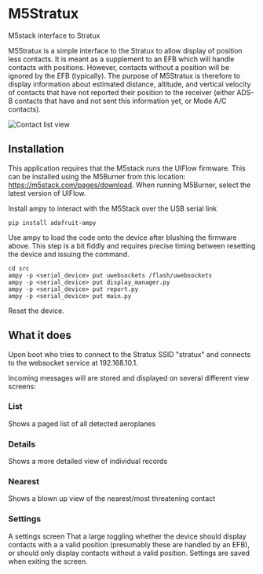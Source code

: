 # M5Stratux
M5stack interface to Stratux

M5Stratux is a simple interface to the Stratux to allow display of position less contacts. It is meant as a supplement 
to an EFB which will handle contacts with positions. However, contacts without a position will be ignored by the EFB 
(typically). The purpose of M5Stratux is therefore to display information about estimated distance, altitude, and 
vertical velocity of contacts that have not reported their position to the receiver (either ADS-B contacts that have 
 and not sent this information yet, or Mode A/C contacts).
 
![Contact list view](stuff)

## Installation
This application requires that the M5stack runs the UIFlow firmware. This can be installed using the M5Burner from this 
location: https://m5stack.com/pages/download. When running M5Burner, select the latest version of UIFlow.

Install ampy to interact with the M5Stack over the USB serial link
```
pip install adafruit-ampy
```
Use ampy to load the code onto the device after blushing the firmware above. This step is a bit fiddly and requires 
precise timing between resetting the device and issuing the command.
```
cd src
ampy -p <serial_device> put uwebsockets /flash/uwebsockets
ampy -p <serial_device> put display_manager.py
ampy -p <serial_device> put report.py
ampy -p <serial_device> put main.py
```
Reset the device.

## What it does
Upon boot who tries to connect to the Stratux SSID "stratux" and connects to the websocket service at 192.168.10.1.

Incoming messages will are stored and displayed on several different view screens:
### List
Shows a paged list of all detected aeroplanes
### Details
Shows a more detailed view of individual records
### Nearest
Shows a blown up view of the nearest/most threatening contact
### Settings
A settings screen That a large toggling whether the device should display contacts with a a valid position (presumably 
these are handled by an EFB), or should only display contacts without a valid position. Settings are saved when exiting 
the screen.